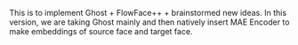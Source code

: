 This is to implement Ghost + FlowFace++ + brainstormed new ideas.
In this version, we are taking Ghost mainly and then natively insert MAE Encoder to make embeddings of source face and target face.